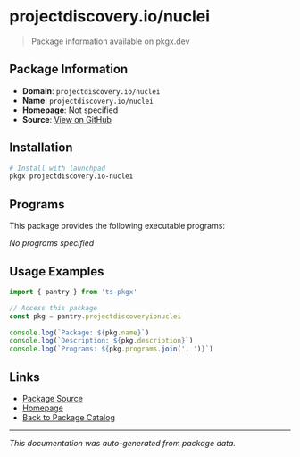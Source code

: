 # projectdiscovery.io/nuclei

> Package information available on pkgx.dev

## Package Information

- **Domain**: `projectdiscovery.io/nuclei`
- **Name**: `projectdiscovery.io/nuclei`
- **Homepage**: Not specified
- **Source**: [View on GitHub](https://github.com/pkgxdev/pantry/tree/main/projects/projectdiscovery.io/nuclei/package.yml)

## Installation

```bash
# Install with launchpad
pkgx projectdiscovery.io-nuclei
```

## Programs

This package provides the following executable programs:

*No programs specified*

## Usage Examples

```typescript
import { pantry } from 'ts-pkgx'

// Access this package
const pkg = pantry.projectdiscoveryionuclei

console.log(`Package: ${pkg.name}`)
console.log(`Description: ${pkg.description}`)
console.log(`Programs: ${pkg.programs.join(', ')}`)
```

## Links

- [Package Source](https://github.com/pkgxdev/pantry/tree/main/projects/projectdiscovery.io/nuclei/package.yml)
- [Homepage](#)
- [Back to Package Catalog](../package-catalog.md)

---

*This documentation was auto-generated from package data.*
